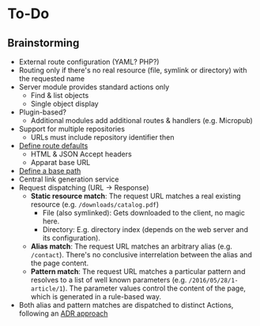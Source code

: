 To-Do
=====

Brainstorming
-------------

* External route configuration (YAML? PHP?)
* Routing only if there's no real resource (file, symlink or directory) with the requested name
* Server module provides standard actions only
    * Find & list objects
    * Single object display
* Plugin-based?
    * Additional modules add additional routes & handlers (e.g. Micropub)
* Support for multiple repositories
    * URLs must include repository identifier then
* [Define route defaults](https://github.com/auraphp/Aura.Router/blob/3.x/docs/defining-routes.md#default-map-route-specifications)
    * HTML & JSON Accept headers
    * Apparat base URL
* [Define a base path](https://github.com/auraphp/Aura.Router/blob/3.x/docs/other-topics.md#base-path)
* Central link generation service
* Request dispatching (URL → Response)
    * **Static resource match**: The request URL matches a real existing resource (e.g. `/downloads/catalog.pdf`)
        * File (also symlinked): Gets downloaded to the client, no magic here.
        * Directory: E.g. directory index (depends on the web server and its configuration).
    * **Alias match**: The request URL matches an arbitrary alias (e.g. `/contact`). There's no conclusive interrelation between the alias and the page content.
    * **Pattern match**: The request URL matches a particular pattern and resolves to a list of well known parameters (e.g. `/2016/05/28/1-article/1`). The parameter values control the content of the page, which is generated in a rule-based way.
* Both alias and pattern matches are dispatched to distinct Actions, following an [ADR approach](https://github.com/pmjones/adr)

